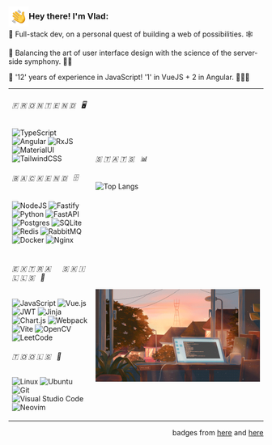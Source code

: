 <img alt="Hand Wave" src="./assets/hand-wave.gif" width='40' align="left"/><h3>Hey there! I'm Vlad:</h3>


🔹 Full-stack dev, on a personal quest of building a web of possibilities. 🕸

🔹 Balancing the art of user interface design with the science of the server-side symphony. 🎨🎻 

🔸 '12' years of experience in JavaScript! '1' in VueJS + 2 in Angular. 🧮🧙‍♂️

<table width="100%" border="0">

  <tr>
  
  <td>

######  🇫 🇷 🇴 🇳 🇹 🇪 🇳 🇩  &nbsp; 🖥️
![TypeScript](https://img.shields.io/badge/typescript-%23007ACC.svg?style=for-the-badge&logo=typescript&logoColor=white)
![Angular](https://img.shields.io/badge/angular-%23DD0031.svg?style=for-the-badge&logo=angular&logoColor=white)
![RxJS](https://img.shields.io/badge/rxjs-%23B7178C.svg?style=for-the-badge&logo=reactivex&logoColor=white)
![MaterialUI](https://img.shields.io/badge/Material%20UI-007FFF?style=for-the-badge&logo=mui&logoColor=white)
![TailwindCSS](https://img.shields.io/badge/tailwindcss-%2338B2AC.svg?style=for-the-badge&logo=tailwind-css&logoColor=white)

###### 🇧 🇦 🇨 🇰 🇪 🇳 🇩 &nbsp; 🗄️
![NodeJS](https://img.shields.io/badge/Node%20js-339933?style=for-the-badge&logo=nodedotjs&logoColor=white)
![Fastify](https://img.shields.io/badge/fastify-%23000000.svg?style=for-the-badge&logo=fastify&logoColor=white)
![Python](https://img.shields.io/badge/python-3670A0?style=for-the-badge&logo=python&logoColor=ffdd54)
![FastAPI](https://img.shields.io/badge/FastAPI-005571?style=for-the-badge&logo=fastapi)
![Postgres](https://img.shields.io/badge/postgres-%23316192.svg?style=for-the-badge&logo=postgresql&logoColor=white)
![SQLite](https://img.shields.io/badge/Sqlite-003B57?style=for-the-badge&logo=sqlite&logoColor=white)
![Redis](https://img.shields.io/badge/redis-%23DD0031.svg?style=for-the-badge&logo=redis&logoColor=white)
![RabbitMQ](https://img.shields.io/badge/Rabbitmq-FF6600?style=for-the-badge&logo=rabbitmq&logoColor=white)
![Docker](https://img.shields.io/badge/docker-%230db7ed.svg?style=for-the-badge&logo=docker&logoColor=white)
![Nginx](https://img.shields.io/badge/nginx-%23009639.svg?style=for-the-badge&logo=nginx&logoColor=white)
  
  </td>
  
  <td width="325pix">

###### 🇸 🇹 🇦 🇹 🇸 &nbsp; 📊
![Top Langs](https://github-readme-stats.vercel.app/api/top-langs/?username=VanVakarian&layout=compact&theme=prussian)
  </td>
    
  </tr>

  <tr>
  
  <td>

###### 🇪 🇽 🇹 🇷 🇦 &nbsp;&nbsp;&nbsp;&nbsp; 🇸 🇰 🇮 🇱 🇱 🇸 &nbsp; 💪
![JavaScript](https://img.shields.io/badge/javascript-%23323330.svg?style=for-the-badge&logo=javascript&logoColor=%23F7DF1E)
![Vue.js](https://img.shields.io/badge/vuejs-%2335495e.svg?style=for-the-badge&logo=vuedotjs&logoColor=%234FC08D)
![JWT](https://img.shields.io/badge/JWT-black?style=for-the-badge&logo=JSON%20web%20tokens)
![Jinja](https://img.shields.io/badge/jinja-white.svg?style=for-the-badge&logo=jinja&logoColor=black)
![Chart.js](https://img.shields.io/badge/chart.js-F5788D.svg?style=for-the-badge&logo=chart.js&logoColor=white)
![Webpack](https://img.shields.io/badge/webpack-%238DD6F9.svg?style=for-the-badge&logo=webpack&logoColor=black)
![Vite](https://img.shields.io/badge/vite-%23646CFF.svg?style=for-the-badge&logo=vite&logoColor=white)
![OpenCV](https://img.shields.io/badge/opencv-%23white.svg?style=for-the-badge&logo=opencv&logoColor=white)
![LeetCode](https://img.shields.io/badge/LeetCode-000000?style=for-the-badge&logo=LeetCode&logoColor=#d16c06)


###### 🇹 🇴 🇴 🇱 🇸 &nbsp; 🧰 
![Linux](https://img.shields.io/badge/Linux-FCC624?style=for-the-badge&logo=linux&logoColor=black)
![Ubuntu](https://img.shields.io/badge/Ubuntu-E95420?style=for-the-badge&logo=ubuntu&logoColor=white)
![Git](https://img.shields.io/badge/git-%23F05033.svg?style=for-the-badge&logo=git&logoColor=white)
![Visual Studio Code](https://img.shields.io/badge/Visual%20Studio%20Code-0078d7.svg?style=for-the-badge&logo=visual-studio-code&logoColor=white)
![Neovim](https://img.shields.io/badge/NeoVim-%2357A143.svg?&style=for-the-badge&logo=neovim&logoColor=white)
  </td>

  <td>
    <img alt="Evening Coding" src="./assets/evening-coding.gif"/>
  </td>
    
  </tr>
</table>


<div align="right">
  
  badges from [here](https://github.com/Ileriayo/markdown-badges) and [here](https://github.com/alexandresanlim/Badges4-README.md-Profile)

</div>



